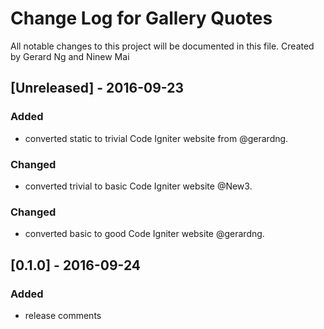 # Change Log for Gallery Quotes
All notable changes to this project will be documented in this file. Created by Gerard Ng and Ninew Mai

## [Unreleased] - 2016-09-23
### Added
- converted static to trivial Code Igniter website from @gerardng.

### Changed
- converted trivial to basic Code Igniter website @New3.

### Changed
- converted basic to good Code Igniter website @gerardng.

## [0.1.0] - 2016-09-24
### Added
- release comments
